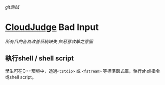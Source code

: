 ###### git測試
# [CloudJudge](https://cloud.judge.com.tw) Bad Input

*所有目的皆為改善系統缺失 無惡意攻擊之意圖*


## 執行shell / shell script
學生可在C++環境中，透過`<cstdio>` 或 `<fstream>` 等標準函式庫，執行shell指令或shell script。
